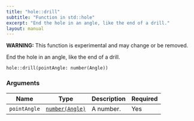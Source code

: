 ```yaml
---
title: "hole::drill"
subtitle: "Function in std::hole"
excerpt: "End the hole in an angle, like the end of a drill."
layout: manual
---
```


**WARNING:** This function is experimental and may change or be removed.

End the hole in an angle, like the end of a drill.

```kcl
hole::drill(pointAngle: number(Angle))
```



### Arguments

| Name | Type | Description | Required |
|----------|------|-------------|----------|
| `pointAngle` | [`number(Angle)`](/docs/kcl-std/types/std-types-number) | A number. | Yes |



